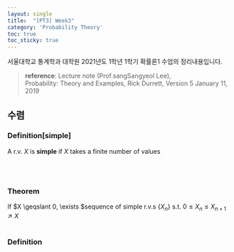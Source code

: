 ```yaml
---
layout: single
title:  "[PT3] Week3"
category: 'Probability Theory'
toc: true
toc_sticky: true
---
```



서울대학교 통계학과 대학원 2021년도 1학년 1학기 확률론1 수업의 정리내용입니다. <br/>
> **reference**: Lecture note (Prof.sangSangyeol Lee),<br/> Probability: Theory and Examples, Rick Durrett, Version 5 January 11, 2019

## 수렴

### $\textbf{Definition[simple]}$ 
A r.v. $X$ is **simple** if $X$ takes a finite number of values

<br/><br/>

### $\textbf{Theorem}$ 
If $X \geqslant 0, \exists $sequence of simple r.v.s $\lbrace X_n \rbrace$ s.t. $0 \leqslant X_n \leqslant X_{n+1} \nearrow X$
<br/><br/>

### $\textbf{Definition}$ 
